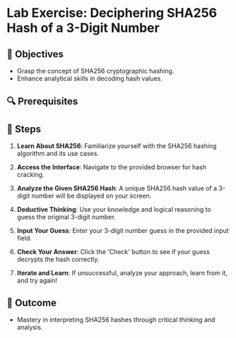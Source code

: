 # Lab Exercise: Deciphering SHA256 Hash of a 3-Digit Number

## 🎯 Objectives

- Grasp the concept of SHA256 cryptographic hashing.
- Enhance analytical skills in decoding hash values.

## 🔍 Prerequisites



## 🚀 Steps

1. **Learn About SHA256**: Familiarize yourself with the SHA256 hashing algorithm and its use cases.

2. **Access the Interface**: Navigate to the provided browser for hash cracking.

3. **Analyze the Given SHA256 Hash**: A unique SHA256 hash value of a 3-digit number will be displayed on your screen.

4. **Deductive Thinking**: Use your knowledge and logical reasoning to guess the original 3-digit number.

5. **Input Your Guess**: Enter your 3-digit number guess in the provided input field.

6. **Check Your Answer**: Click the 'Check' button to see if your guess decrypts the hash correctly.

7. **Iterate and Learn**: If unsuccessful, analyze your approach, learn from it, and try again!

## 🏁 Outcome
- Mastery in interpreting SHA256 hashes through critical thinking and analysis.
